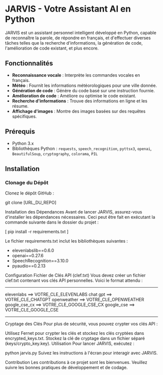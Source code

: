 # JARVIS - Votre Assistant AI en Python

JARVIS est un assistant personnel intelligent développé en Python, capable de reconnaître la parole, de répondre en français, et d'effectuer diverses tâches telles que la recherche d'informations, la génération de code, l'amélioration de code existant, et plus encore.

## Fonctionnalités

- **Reconnaissance vocale** : Interprète les commandes vocales en français.
- **Météo** : Fournit les informations météorologiques pour une ville donnée.
- **Génération de code** : Génère du code basé sur une instruction fournie.
- **Amélioration de code** : Améliore ou optimise le code existant.
- **Recherche d'informations** : Trouve des informations en ligne et les résume.
- **Affichage d'images** : Montre des images basées sur des requêtes spécifiques.

## Prérequis

- Python 3.x
- Bibliothèques Python : `requests`, `speech_recognition`, `pyttsx3`, `openai`, `BeautifulSoup`, `cryptography`, `colorama`, `PIL`

## Installation

### Clonage du Dépôt

Clonez le dépôt GitHub :

git clone [URL_DU_REPO]

Installation des Dépendances
Avant de lancer JARVIS, assurez-vous d'installer les dépendances nécessaires. Ceci peut être fait en exécutant la commande suivante dans le dossier du projet :

[ pip install -r requirements.txt ]

Le fichier requirements.txt inclut les bibliothèques suivantes :
- elevenlabslib==0.6.0
- openai==0.27.6
- SpeechRecognition==3.10.0
- pyaudio==0.2.13

Configuration
Fichier de Clés API (clef.txt)
Vous devez créer un fichier clef.txt contenant vos clés API personnelles. Voici le format attendu :

-----------------------------------------------

elevenlabs ==> VOTRE_CLE_ELEVENLABS
chat gpt ==> VOTRE_CLE_CHATGPT
openweather ==> VOTRE_CLE_OPENWEATHER
google_cse_cx ==> VOTRE_CLE_GOOGLE_CSE_CX
google_cse ==> VOTRE_CLE_GOOGLE_CSE

-----------------------------------------------
Cryptage des Clés
Pour plus de sécurité, vous pouvez crypter vos clés API :

Utilisez Fernet pour crypter les clés et stockez les clés cryptées dans encrypted_keys.txt.
Stockez la clé de cryptage dans un fichier séparé (keys/crypto_key.key).
Utilisation
Pour lancer JARVIS, exécutez :


python jarvis.py
Suivez les instructions à l'écran pour interagir avec JARVIS.

Contribution
Les contributions à ce projet sont les bienvenues. Veuillez suivre les bonnes pratiques de développement et de codage.




